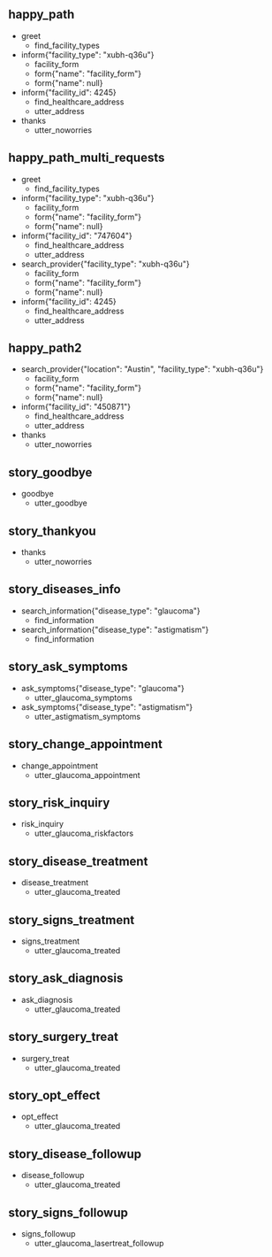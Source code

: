 ## happy_path
* greet
    - find_facility_types
* inform{"facility_type": "xubh-q36u"}    
    - facility_form
    - form{"name": "facility_form"}
    - form{"name": null}
* inform{"facility_id": 4245}
    - find_healthcare_address
    - utter_address
* thanks
    - utter_noworries

## happy_path_multi_requests
* greet
    - find_facility_types
* inform{"facility_type": "xubh-q36u"}
    - facility_form
    - form{"name": "facility_form"}
    - form{"name": null}
* inform{"facility_id": "747604"}
    - find_healthcare_address
    - utter_address
* search_provider{"facility_type": "xubh-q36u"}
    - facility_form
    - form{"name": "facility_form"}
    - form{"name": null}
* inform{"facility_id": 4245}   
    - find_healthcare_address
    - utter_address

## happy_path2
* search_provider{"location": "Austin", "facility_type": "xubh-q36u"}
    - facility_form
    - form{"name": "facility_form"}
    - form{"name": null}
* inform{"facility_id": "450871"}
    - find_healthcare_address
    - utter_address
* thanks
    - utter_noworries

## story_goodbye
* goodbye
    - utter_goodbye

## story_thankyou
* thanks
    - utter_noworries
    
## story_diseases_info
* search_information{"disease_type": "glaucoma"}
    - find_information
* search_information{"disease_type": "astigmatism"}
    - find_information
    
## story_ask_symptoms
* ask_symptoms{"disease_type": "glaucoma"}
    - utter_glaucoma_symptoms
* ask_symptoms{"disease_type": "astigmatism"}
    - utter_astigmatism_symptoms
    
## story_change_appointment
* change_appointment 
    - utter_glaucoma_appointment
    
## story_risk_inquiry
* risk_inquiry 
    - utter_glaucoma_riskfactors
    
## story_disease_treatment
* disease_treatment 
    - utter_glaucoma_treated

## story_signs_treatment
* signs_treatment 
    - utter_glaucoma_treated
    
## story_ask_diagnosis
* ask_diagnosis 
    - utter_glaucoma_treated

## story_surgery_treat
* surgery_treat 
    - utter_glaucoma_treated

## story_opt_effect
* opt_effect 
    - utter_glaucoma_treated

## story_disease_followup
* disease_followup 
    - utter_glaucoma_treated

## story_signs_followup
* signs_followup 
    - utter_glaucoma_lasertreat_followup
